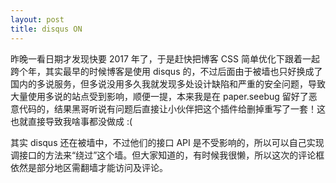 ```yaml
---
layout: post
title: disqus ON
---
```

昨晚一看日期才发现快要 2017 年了，于是赶快把博客 CSS 简单优化下跟着一起跨个年，其实最早的时候博客是使用 disqus 的，不过后面由于被墙也只好换成了国内的多说服务，但多说没用多久我就发现多处设计缺陷和严重的安全问题，导致大量使用多说的站点受到影响，顺便一提，本来我是在 paper.seebug 留好了恶意代码的，结果黑哥听说有问题后直接让小伙伴把这个插件给删掉重写了一套！这也就直接导致我啥事都没做成 :(

其实 disqus 还在被墙中，不过他们的接口 API 是不受影响的，所以可以自己实现调接口的方法来“绕过”这个墙。但大家知道的，有时候我很懒，所以这次的评论框依然是部分地区需翻墙才能访问及评论。